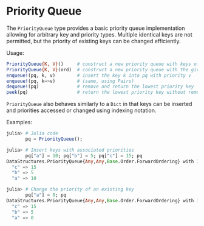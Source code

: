 # Priority Queue

The `PriorityQueue` type provides a basic priority queue implementation
allowing for arbitrary key and priority types. Multiple identical keys
are not permitted, but the priority of existing keys can be changed
efficiently.

Usage:

```julia
PriorityQueue{K, V}()     # construct a new priority queue with keys of type K and priorities of type V (forward ordering by default)
PriorityQueue{K, V}(ord)  # construct a new priority queue with the given types and ordering ord (Base.Order.Forward or Base.Order.Reverse)
enqueue!(pq, k, v)        # insert the key k into pq with priority v
enqueue!(pq, k=>v)        # (same, using Pairs)
dequeue!(pq)              # remove and return the lowest priority key
peek(pq)                  # return the lowest priority key without removing it
```

`PriorityQueue` also behaves similarly to a `Dict` in that keys can be
inserted and priorities accessed or changed using indexing notation.

Examples:

```julia
julia> # Julia code
       pq = PriorityQueue();

julia> # Insert keys with associated priorities
       pq["a"] = 10; pq["b"] = 5; pq["c"] = 15; pq
DataStructures.PriorityQueue{Any,Any,Base.Order.ForwardOrdering} with 3 entries:
  "c" => 15
  "b" => 5
  "a" => 10

julia> # Change the priority of an existing key
       pq["a"] = 0; pq
DataStructures.PriorityQueue{Any,Any,Base.Order.ForwardOrdering} with 3 entries:
  "c" => 15
  "b" => 5
  "a" => 0
```
